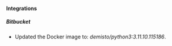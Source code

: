 
#### Integrations

##### Bitbucket

- Updated the Docker image to: *demisto/python3:3.11.10.115186*.
